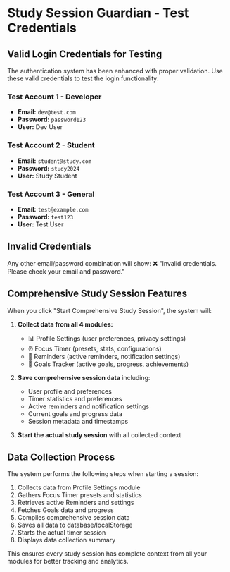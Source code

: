 # Study Session Guardian - Test Credentials

## Valid Login Credentials for Testing

The authentication system has been enhanced with proper validation. Use these valid credentials to test the login functionality:

### Test Account 1 - Developer
- **Email:** `dev@test.com`
- **Password:** `password123`
- **User:** Dev User

### Test Account 2 - Student
- **Email:** `student@study.com`
- **Password:** `study2024`
- **User:** Study Student

### Test Account 3 - General
- **Email:** `test@example.com`
- **Password:** `test123`
- **User:** Test User

## Invalid Credentials

Any other email/password combination will show:
❌ "Invalid credentials. Please check your email and password."

## Comprehensive Study Session Features

When you click "Start Comprehensive Study Session", the system will:

1. **Collect data from all 4 modules:**
   - 📊 Profile Settings (user preferences, privacy settings)
   - ⏰ Focus Timer (presets, stats, configurations)
   - 🔔 Reminders (active reminders, notification settings)
   - 🎯 Goals Tracker (active goals, progress, achievements)

2. **Save comprehensive session data** including:
   - User profile and preferences
   - Timer statistics and preferences
   - Active reminders and notification settings
   - Current goals and progress data
   - Session metadata and timestamps

3. **Start the actual study session** with all collected context

## Data Collection Process

The system performs the following steps when starting a session:
1. Collects data from Profile Settings module
2. Gathers Focus Timer presets and statistics
3. Retrieves active Reminders and settings
4. Fetches Goals data and progress
5. Compiles comprehensive session data
6. Saves all data to database/localStorage
7. Starts the actual timer session
8. Displays data collection summary

This ensures every study session has complete context from all your modules for better tracking and analytics.